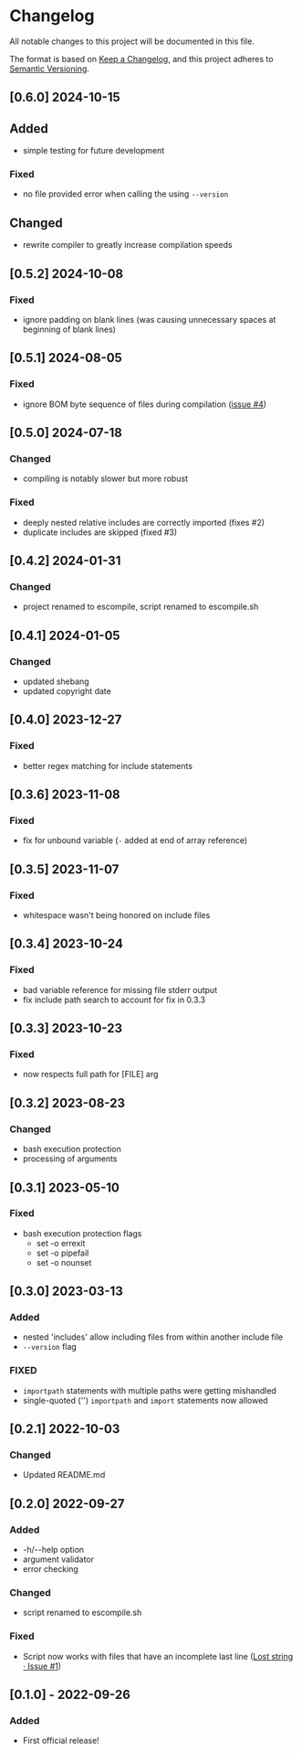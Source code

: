 # Changelog
All notable changes to this project will be documented in this file.

The format is based on [Keep a Changelog](https://keepachangelog.com/en/1.0.0/),
and this project adheres to [Semantic Versioning](https://semver.org/spec/v2.0.0.html).

## [0.6.0] 2024-10-15

## Added

- simple testing for future development

### Fixed

- no file provided error when calling the using `--version`

## Changed

- rewrite compiler to greatly increase compilation speeds

## [0.5.2] 2024-10-08

### Fixed

- ignore padding on blank lines (was causing unnecessary spaces at beginning of blank lines)

## [0.5.1] 2024-08-05

### Fixed

- ignore BOM byte sequence of files during compilation ([issue #4](https://github.com/joshbduncan/escompile/issues/4))

## [0.5.0] 2024-07-18

### Changed

- compiling is notably slower but more robust

### Fixed

- deeply nested relative includes are correctly imported (fixes #2)
- duplicate includes are skipped (fixed #3)

## [0.4.2] 2024-01-31

### Changed

- project renamed to escompile, script renamed to escompile.sh

## [0.4.1] 2024-01-05

### Changed

- updated shebang
- updated copyright date

## [0.4.0] 2023-12-27

### Fixed

- better regex matching for include statements

## [0.3.6] 2023-11-08

### Fixed

- fix for unbound variable (`-` added at end of array reference)

## [0.3.5] 2023-11-07

### Fixed

- whitespace wasn't being honored on include files

## [0.3.4] 2023-10-24

### Fixed

- bad variable reference for missing file stderr output
- fix include path search to account for fix in 0.3.3

## [0.3.3] 2023-10-23

### Fixed

- now respects full path for [FILE] arg

## [0.3.2] 2023-08-23

### Changed

- bash execution protection
- processing of arguments

## [0.3.1] 2023-05-10

### Fixed

- bash execution protection flags
    - set -o errexit
    - set -o pipefail
    - set -o nounset

## [0.3.0] 2023-03-13

### Added

- nested 'includes' allow including files from within another include file
- `--version` flag

### FIXED

- `importpath` statements with multiple paths were getting mishandled
- single-quoted ('') `importpath` and `import` statements now allowed

## [0.2.1] 2022-10-03

### Changed

- Updated README.md

## [0.2.0] 2022-09-27

### Added

- -h/--help option
- argument validator
- error checking

### Changed

- script renamed to escompile.sh

### Fixed

- Script now works with files that have an incomplete last line ([Lost string · Issue #1](https://github.com/joshbduncan/escompile/issues/1))

## [0.1.0] - 2022-09-26

### Added

- First official release!
